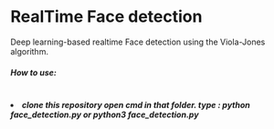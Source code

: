 # RealTime Face detection 
 Deep learning-based realtime Face detection using the Viola-Jones algorithm.
 <br>
 
 <h5>How to use:<h5>
 <br>
 <li>
  clone this repository
  open cmd in that folder.
  type : python face_detection.py or python3 face_detection.py
 </li> 
